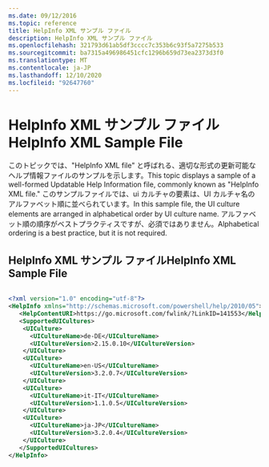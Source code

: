 ```yaml
---
ms.date: 09/12/2016
ms.topic: reference
title: HelpInfo XML サンプル ファイル
description: HelpInfo XML サンプル ファイル
ms.openlocfilehash: 321793d61ab5df3cccc7c353b6c93f5a7275b533
ms.sourcegitcommit: ba7315a496986451cfc1296b659d73ea2373d3f0
ms.translationtype: MT
ms.contentlocale: ja-JP
ms.lasthandoff: 12/10/2020
ms.locfileid: "92647760"
---
```

# <a name="helpinfo-xml-sample-file"></a><span data-ttu-id="e3b50-103">HelpInfo XML サンプル ファイル</span><span class="sxs-lookup"><span data-stu-id="e3b50-103">HelpInfo XML Sample File</span></span>

<span data-ttu-id="e3b50-104">このトピックでは、"HelpInfo XML file" と呼ばれる、適切な形式の更新可能なヘルプ情報ファイルのサンプルを示します。</span><span class="sxs-lookup"><span data-stu-id="e3b50-104">This topic displays a sample of a well-formed Updatable Help Information file, commonly known as "HelpInfo XML file."</span></span> <span data-ttu-id="e3b50-105">このサンプルファイルでは、ui カルチャの要素は、UI カルチャ名のアルファベット順に並べられています。</span><span class="sxs-lookup"><span data-stu-id="e3b50-105">In this sample file, the UI culture elements are arranged in alphabetical order by UI culture name.</span></span> <span data-ttu-id="e3b50-106">アルファベット順の順序がベストプラクティスですが、必須ではありません。</span><span class="sxs-lookup"><span data-stu-id="e3b50-106">Alphabetical ordering is a best practice, but it is not required.</span></span>

## <a name="helpinfo-xml-sample-file"></a><span data-ttu-id="e3b50-107">HelpInfo XML サンプル ファイル</span><span class="sxs-lookup"><span data-stu-id="e3b50-107">HelpInfo XML Sample File</span></span>

```xml

<?xml version="1.0" encoding="utf-8"?>
<HelpInfo xmlns="http://schemas.microsoft.com/powershell/help/2010/05">
   <HelpContentURI>https://go.microsoft.com/fwlink/?LinkID=141553</HelpContentURI>
   <SupportedUICultures>
    <UICulture>
      <UICultureName>de-DE</UICultureName>
      <UICultureVersion>2.15.0.10</UICultureVersion>
    </UICulture>
    <UICulture>
      <UICultureName>en-US</UICultureName>
      <UICultureVersion>3.2.0.7</UICultureVersion>
    </UICulture>
    <UICulture>
      <UICultureName>it-IT</UICultureName>
      <UICultureVersion>1.1.0.5</UICultureVersion>
    </UICulture>
    <UICulture>
      <UICultureName>ja-JP</UICultureName>
      <UICultureVersion>3.2.0.4</UICultureVersion>
    </UICulture>
   </SupportedUICultures>
</HelpInfo>

```
